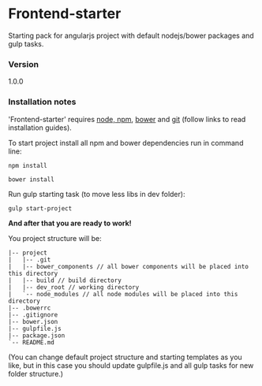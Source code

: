 # Frontend-starter
Starting pack for angularjs project with default nodejs/bower packages and gulp tasks.

### Version
1.0.0

### Installation notes
'Frontend-starter' requires [node, npm](https://nodejs.org/), [bower](http://bower.io/) and [git](https://git-scm.com/) (follow links to read installation guides).

To start project install all npm and bower dependencies run in command line:

```
npm install
```
```
bower install
```

Run gulp starting task (to move less libs in dev folder):
```
gulp start-project
```

**And after that you are ready to work!**

You project structure will be:
```
|-- project
|   |-- .git
|   |-- bower_components // all bower components will be placed into this directory
|   |-- build // build directory
|   |-- dev_root // working directory
|   `-- node_modules // all node modules will be placed into this directory
|-- .bowerrc
|-- .gitignore
|-- bower.json
|-- gulpfile.js
|-- package.json
`-- README.md
```
(You can change default project structure and starting templates as you like, but in this case you should update gulpfile.js and all gulp tasks for new folder structure.)